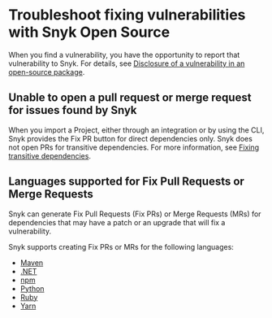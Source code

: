 # Troubleshoot fixing vulnerabilities with Snyk Open Source

When you find a vulnerability, you have the opportunity to report that vulnerability to Snyk. For details, see [Disclosure of a vulnerability in an open-source package](../../../working-with-snyk/disclosure-of-a-vulnerability-in-an-open-source-package.md).

## Unable to open a pull request or merge request for issues found by Snyk

When you import a Project, either through an integration or by using the CLI, Snyk provides the Fix PR button for direct dependencies only. Snyk does not open PRs for transitive dependencies. For more information, see [Fixing transitive dependencies](vulnerability-fix-types.md#fixing-transitive-dependencies).

## Languages supported for Fix Pull Requests or Merge Requests

Snyk can generate Fix Pull Requests (Fix PRs) or Merge Requests (MRs) for dependencies that may have a patch or an upgrade that will fix a vulnerability.

Snyk supports creating Fix PRs or MRs for the following languages:

* [Maven](../../../getting-started/supported-languages-and-frameworks/java-and-kotlin/best-practices-for-java-and-kotlin.md#maven)
* [.NET](../../supported-languages-and-frameworks/.net/)
* [npm](../../../getting-started/supported-languages-and-frameworks/javascript/best-practices-for-javascript-and-node.js.md#npm)
* [Python](../../../getting-started/supported-languages-and-frameworks/python.md)
* [Ruby](../../../getting-started/supported-languages-and-frameworks/ruby.md)
* [Yarn](../../../getting-started/supported-languages-and-frameworks/javascript/best-practices-for-javascript-and-node.js.md#yarn)

